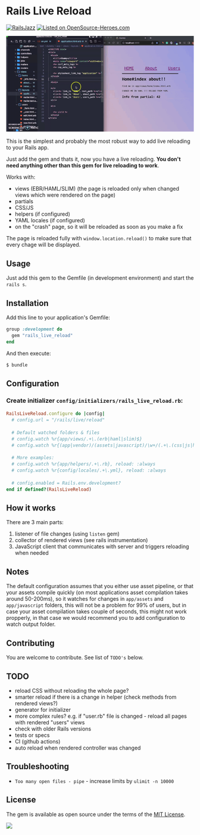 # Rails Live Reload

[![RailsJazz](https://github.com/igorkasyanchuk/rails_time_travel/blob/main/docs/my_other.svg?raw=true)](https://www.railsjazz.com)
[![Listed on OpenSource-Heroes.com](https://opensource-heroes.com/badge-v1.svg)](https://opensource-heroes.com/r/railsjazz/rails_live_reload)

![RailsLiveReload](docs/rails_live_reload.gif)

This is the simplest and probably the most robust way to add live reloading to your Rails app.

Just add the gem and thats it, now you have a live reloading. **You don't need anything other than this gem for live reloading to work**.

Works with:

- views (EBR/HAML/SLIM) (the page is reloaded only when changed views which were rendered on the page)
- partials
- CSS/JS
- helpers (if configured)
- YAML locales (if configured)
- on the "crash" page, so it will be reloaded as soon as you make a fix

The page is reloaded fully with `window.location.reload()` to make sure that every chage will be displayed.

## Usage

Just add this gem to the Gemfile (in development environment) and start the `rails s`.

## Installation

Add this line to your application's Gemfile:

```ruby
group :development do
  gem "rails_live_reload"
end
```

And then execute:
```bash
$ bundle
```

## Configuration

### Create initializer `config/initializers/rails_live_reload.rb`:


```ruby
RailsLiveReload.configure do |config|
  # config.url = "/rails/live/reload"

  # Default watched folders & files
  # config.watch %r{app/views/.+\.(erb|haml|slim)$}
  # config.watch %r{(app|vendor)/(assets|javascript)/\w+/(.+\.(css|js|html|png|jpg|ts|jsx)).*}, reload: :always

  # More examples:
  # config.watch %r{app/helpers/.+\.rb}, reload: :always
  # config.watch %r{config/locales/.+\.yml}, reload: :always

  # config.enabled = Rails.env.development?
end if defined?(RailsLiveReload)
```

## How it works

There are 3 main parts:

1) listener of file changes (using `listen` gem)
2) collector of rendered views (see rails instrumentation)
3) JavaScript client that communicates with server and triggers reloading when needed

## Notes

The default configuration assumes that you either use asset pipeline, or that your assets compile quickly (on most applications asset compilation takes around 50-200ms), so it watches for changes in `app/assets` and `app/javascript` folders, this will not be a problem for 99% of users, but in case your asset compilation takes couple of seconds, this might not work propperly, in that case we would recommend you to add configuration to watch output folder.

## Contributing

You are welcome to contribute. See list of `TODO's` below.

## TODO

- reload CSS without reloading the whole page?
- smarter reload if there is a change in helper (check methods from rendered views?)
- generator for initializer
- more complex rules? e.g. if "user.rb" file is changed - reload all pages with rendered "users" views
- check with older Rails versions
- tests or specs
- CI (github actions)
- auto reload when rendered controller was changed

## Troubleshooting

- `Too many open files - pipe` - increase limits by `ulimit -n 10000`

## License

The gem is available as open source under the terms of the [MIT License](https://opensource.org/licenses/MIT).

[<img src="https://github.com/igorkasyanchuk/rails_time_travel/blob/main/docs/more_gems.png?raw=true"
/>](https://www.railsjazz.com/?utm_source=github&utm_medium=bottom&utm_campaign=rails_live_reload)
